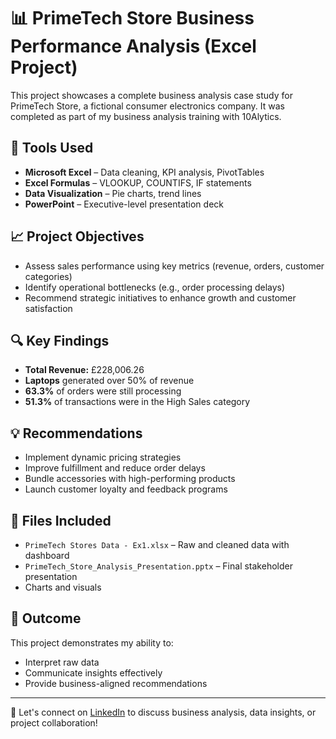 # 📊 PrimeTech Store Business Performance Analysis (Excel Project)

This project showcases a complete business analysis case study for PrimeTech Store, a fictional consumer electronics company. It was completed as part of my business analysis training with 10Alytics.

## 🔧 Tools Used
- **Microsoft Excel** – Data cleaning, KPI analysis, PivotTables
- **Excel Formulas** – VLOOKUP, COUNTIFS, IF statements
- **Data Visualization** – Pie charts, trend lines
- **PowerPoint** – Executive-level presentation deck

## 📈 Project Objectives
- Assess sales performance using key metrics (revenue, orders, customer categories)
- Identify operational bottlenecks (e.g., order processing delays)
- Recommend strategic initiatives to enhance growth and customer satisfaction

## 🔍 Key Findings
- **Total Revenue:** £228,006.26  
- **Laptops** generated over 50% of revenue  
- **63.3%** of orders were still processing  
- **51.3%** of transactions were in the High Sales category

## 💡 Recommendations
- Implement dynamic pricing strategies
- Improve fulfillment and reduce order delays
- Bundle accessories with high-performing products
- Launch customer loyalty and feedback programs

## 📂 Files Included
- `PrimeTech Stores Data - Ex1.xlsx` – Raw and cleaned data with dashboard
- `PrimeTech_Store_Analysis_Presentation.pptx` – Final stakeholder presentation
- Charts and visuals

## 🚀 Outcome
This project demonstrates my ability to:
- Interpret raw data
- Communicate insights effectively
- Provide business-aligned recommendations

---

🧠 Let's connect on [LinkedIn](https://www.linkedin.com/in/francis-emenike/) to discuss business analysis, data insights, or project collaboration!
